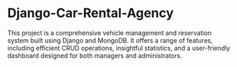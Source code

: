 # Django-Car-Rental-Agency
This project is a comprehensive vehicle management and reservation system built using Django and MongoDB. It offers a range of features, including efficient CRUD operations, insightful statistics, and a user-friendly dashboard designed for both managers and administrators.
